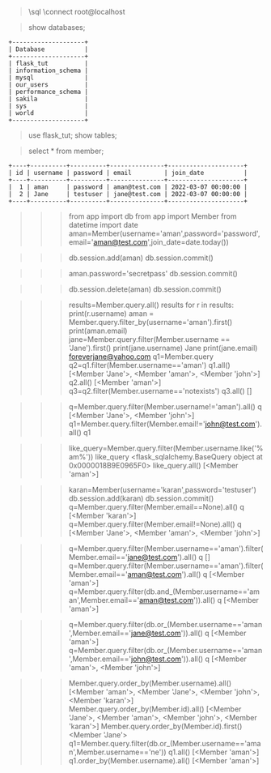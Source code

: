 <!-- MySQL Shell Commands -->

> \sql
> \connect root@localhost

<!-- Enter password if not saved -->

> show databases;

    +--------------------+
    | Database           |
    +--------------------+
    | flask_tut          |
    | information_schema |
    | mysql              |
    | our_users          |
    | performance_schema |
    | sakila             |
    | sys                |
    | world              |
    +--------------------+

> use flask_tut;
> show tables;

<!-- prettier-ignore-start  -->
> select * from member;
<!-- prettier-ignore-end  -->

    +----+----------+----------+---------------+---------------------+
    | id | username | password | email         | join_date           |
    +----+----------+----------+---------------+---------------------+
    |  1 | aman     | password | aman@test.com | 2022-03-07 00:00:00 |
    |  2 | Jane     | testuser | jane@test.com | 2022-03-07 00:00:00 |
    +----+----------+----------+---------------+---------------------+

<!-- Python Shell Commands -->
<!-- prettier-ignore-start -->
>>> from app import db
>>> from app import Member
>>> from datetime import date
>>> aman=Member(username='aman',password='password',email='aman@test.com',join_date=date.today())
<!-- add db -->
>>> db.session.add(aman)
>>> db.session.commit()
<!-- update db -->
>>> aman.password='secretpass'
>>> db.session.commit()
<!-- delete db -->
>>> db.session.delete(aman)
>>> db.session.commit()

<!-- query ORM -->
>>> results=Member.query.all()
>>> results
>>> for r in results:
        print(r.username) <!-- r.email and so on -->
>>> aman = Member.query.filter_by(username='aman').first() <!-- "aman" is SQLAlchemy object -->
>>> print(aman.email)
>>> jane=Member.query.filter(Member.username == 'Jane').first()
>>> print(jane.username)
Jane
>>> print(jane.email)
foreverjane@yahoo.com
>>> q1=Member.query
>>> q2=q1.filter(Member.username=='aman')
>>> q1.all()
[<Member 'Jane'>, <Member 'aman'>, <Member 'john'>]
>>> q2.all()
[<Member 'aman'>]
>>> q3=q2.filter(Member.username=='notexists')
>>> q3.all()
[]

<!-- not equals -->
>>> q=Member.query.filter(Member.username!='aman').all()
>>> q
[<Member 'Jane'>, <Member 'john'>]
>>> q1=Member.query.filter(Member.email!='john@test.com').all()
>>> q1

<!-- like -->
>>> like_query=Member.query.filter(Member.username.like('%am%'))
>>> like_query
<flask_sqlalchemy.BaseQuery object at 0x0000018B9E0965F0>
>>> like_query.all()
[<Member 'aman'>]

<!-- Null -->
>>> karan=Member(username='karan',password='testuser')
>>> db.session.add(karan)
>>> db.session.commit()
>>> q=Member.query.filter(Member.email==None).all()
>>> q
[<Member 'karan'>]
>>> q=Member.query.filter(Member.email!=None).all()
>>> q
[<Member 'Jane'>, <Member 'aman'>, <Member 'john'>]
<!-- And Query -->
>>> q=Member.query.filter(Member.username=='aman').filter(Member.email=='jane@test.com').all()
>>> q
[]
>>> q=Member.query.filter(Member.username=='aman').filter(Member.email=='aman@test.com').all()
>>> q
[<Member 'aman'>]
>>> q=Member.query.filter(db.and_(Member.username=='aman',Member.email=='aman@test.com')).all()
>>> q
[<Member 'aman'>]

<!-- Or query -->
>>> q=Member.query.filter(db.or_(Member.username=='aman',Member.email=='jane@test.com')).all()
>>> q
[<Member 'aman'>]
>>> q=Member.query.filter(db.or_(Member.username=='aman',Member.email=='john@test.com')).all()
>>> q
[<Member 'aman'>, <Member 'john'>]

<!-- Order_by Query -->
>>> Member.query.order_by(Member.username).all()
[<Member 'aman'>, <Member 'Jane'>, <Member 'john'>, <Member 'karan'>]
>>> Member.query.order_by(Member.id).all()
[<Member 'Jane'>, <Member 'aman'>, <Member 'john'>, <Member 'karan'>]
>>> Member.query.order_by(Member.id).first()
<Member 'Jane'>
>>> q1=Member.query.filter(db.or_(Member.username=='aman',Member.username=='ne'))
>>> q1.all()
[<Member 'aman'>]
>>> q1.order_by(Member.username).all()
[<Member 'aman'>]


<!-- prettier-ignore-end -->
